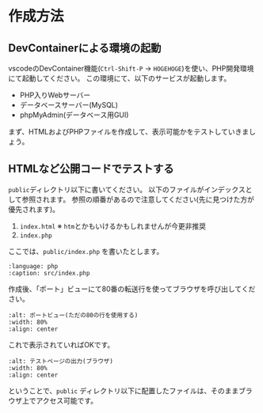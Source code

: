 # 作成方法

## DevContainerによる環境の起動

vscodeのDevContainer機能(`Ctrl-Shift-P` -> `HOGEHOGE`)を使い、PHP開発環境にて起動してください。
この環境にて、以下のサービスが起動します。

* PHP入りWebサーバー
* データベースサーバー(MySQL)
* phpMyAdmin(データベース用GUI)

まず、HTMLおよびPHPファイルを作成して、表示可能かをテストしていきましょう。

## HTMLなど公開コードでテストする

`public`ディレクトリ以下に書いてください。
以下のファイルがインデックスとして参照されます。
参照の順番があるので注意してください(先に見つけた方が優先されます)。

1. `index.html` ※ `htm`とかもいけるかもしれませんが今更非推奨
2. `index.php`

ここでは、`public/index.php` を書いたとします。


```{literalinclude}  src/index.php
:language: php
:caption: src/index.php
```

作成後、「ポート」ビューにて80番の転送行を使ってブラウザを呼び出してください。

```{image} images/view-port.png
:alt: ポートビュー(ただの80の行を使用する)
:width: 80%
:align: center
```

これで表示されていればOKです。

```{image} images/index-result.png
:alt: テストページの出力(ブラウザ)
:width: 80%
:align: center
```

ということで、`public` ディレクトリ以下に配置したファイルは、そのままブラウザ上でアクセス可能です。

